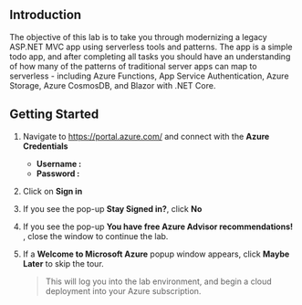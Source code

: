 ## Introduction

The objective of this lab is to take you through modernizing a legacy ASP.NET MVC app using serverless tools and patterns. The app is a simple todo app, and after completing all tasks you should have an understanding of how many of the patterns of traditional server apps can map to serverless - including Azure Functions, App Service Authentication, Azure Storage, Azure CosmosDB, and Blazor with .NET Core.

## Getting Started

1. Navigate to https://portal.azure.com/ and connect with the **Azure Credentials** 
      
      - **Username : <inject key="AzureAdUserEmail" />**
      - **Password : <inject key="AzureAdUserPassword" />**

2. Click on **Sign in**
3. If you see the pop-up  **Stay Signed in?**, click **No**  
4. If you see the pop-up **You have free Azure Advisor recommendations!** , close the window to continue the lab.   
5. If a **Welcome to Microsoft Azure** popup window appears, click **Maybe Later** to skip the tour.  

    >This will log you into the lab environment, and begin a cloud deployment into your Azure subscription.
